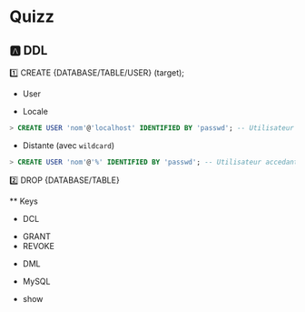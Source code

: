 # Quizz 

## :a: DDL

:one: CREATE {DATABASE/TABLE/USER} (target);

* User 

- Locale

```SQL
> CREATE USER 'nom'@'localhost' IDENTIFIED BY 'passwd'; -- Utilisateur accedant a la machine locale
```

- Distante (avec `wildcard`)

```SQL
> CREATE USER 'nom'@'%' IDENTIFIED BY 'passwd'; -- Utilisateur accedant a la machine distante
```



:two: DROP {DATABASE/TABLE}

 ** Keys

* DCL

- GRANT
- REVOKE

* DML


* MySQL

- show 


